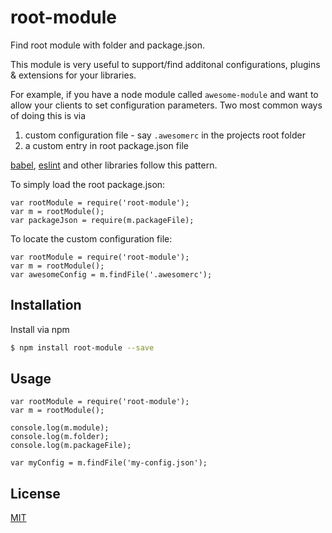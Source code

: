 # root-module
Find root module with folder and package.json.

This module is very useful to support/find additonal configurations, plugins & extensions for your libraries.

For example, if you have a node module called `awesome-module` and want to allow your clients to set configuration parameters. Two most common ways of doing this is via

1. custom configuration file - say `.awesomerc` in the projects root folder
2. a custom entry in root package.json file

[babel](https://babeljs.io/docs/usage/babelrc/), [eslint](http://eslint.org/docs/user-guide/configuring) and other libraries follow this pattern.

To simply load the root package.json:
```
var rootModule = require('root-module'); 
var m = rootModule();
var packageJson = require(m.packageFile);
```

To locate the custom configuration file:
```
var rootModule = require('root-module'); 
var m = rootModule();
var awesomeConfig = m.findFile('.awesomerc');
```

## Installation

Install via npm

```sh
$ npm install root-module --save
```

## Usage

```
var rootModule = require('root-module'); 
var m = rootModule();

console.log(m.module);
console.log(m.folder);
console.log(m.packageFile);

var myConfig = m.findFile('my-config.json');
```

## License

  [MIT](LICENSE)